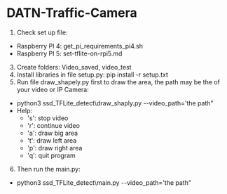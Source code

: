 # DATN-Traffic-Camera
1.  Check set up file:
  -  Raspberry PI 4: get_pi_requirements_pi4.sh
  -  Raspberry PI 5: set-tflite-on-rpi5.md
3.  Create folders: Video_saved, video_test
4.  Install libraries in file setup.py: pip install -r setup.txt
5.  Run file draw_shapely.py first to draw the area, the path may be the of your video or IP Camera:
  -  python3 ssd_TFLite_detect\draw_shaply.py --video_path='the path"
  -  Help:
      + 's': stop video
      + 'r': continue video
      + 'a': draw big area
      + 't': draw left area
      + 'p': draw right area
      + 'q': quit program
6.  Then run the main.py:
  -  python3 ssd_TFLite_detect\main.py --video_path='the path"
